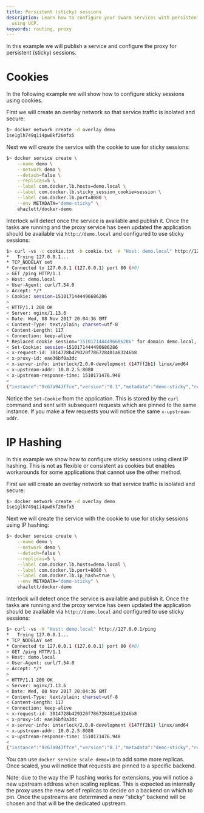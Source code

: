 ```yaml
---
title: Persistent (sticky) sessions
description: Learn how to configure your swarm services with persistent sessions
  using UCP.
keywords: routing, proxy
---
```


In this example we will publish a service and configure the proxy for persistent (sticky) sessions.

# Cookies
In the following example we will show how to configure sticky sessions using cookies.

First we will create an overlay network so that service traffic is isolated and secure:

```bash
$> docker network create -d overlay demo
1se1glh749q1i4pw0kf26mfx5
```

Next we will create the service with the cookie to use for sticky sessions:

```bash
$> docker service create \
    --name demo \
    --network demo \
    --detach=false \
    --replicas=5 \
    --label com.docker.lb.hosts=demo.local \
    --label com.docker.lb.sticky_session_cookie=session \
    --label com.docker.lb.port=8080 \
    --env METADATA="demo-sticky" \
    ehazlett/docker-demo
```

Interlock will detect once the service is available and publish it.  Once the tasks are running
and the proxy service has been updated the application should be available via `http://demo.local`
and configured to use sticky sessions:

```bash
$> curl -vs -c cookie.txt -b cookie.txt -H "Host: demo.local" http://127.0.0.1/ping
*   Trying 127.0.0.1...
* TCP_NODELAY set
* Connected to 127.0.0.1 (127.0.0.1) port 80 (#0)
> GET /ping HTTP/1.1
> Host: demo.local
> User-Agent: curl/7.54.0
> Accept: */*
> Cookie: session=1510171444496686286
>
< HTTP/1.1 200 OK
< Server: nginx/1.13.6
< Date: Wed, 08 Nov 2017 20:04:36 GMT
< Content-Type: text/plain; charset=utf-8
< Content-Length: 117
< Connection: keep-alive
* Replaced cookie session="1510171444496686286" for domain demo.local, path /, expire 0
< Set-Cookie: session=1510171444496686286
< x-request-id: 3014728b429320f786728401a83246b8
< x-proxy-id: eae36bf0a3dc
< x-server-info: interlock/2.0.0-development (147ff2b1) linux/amd64
< x-upstream-addr: 10.0.2.5:8080
< x-upstream-response-time: 1510171476.948
<
{"instance":"9c67a943ffce","version":"0.1","metadata":"demo-sticky","request_id":"3014728b429320f786728401a83246b8"}
```

Notice the `Set-Cookie` from the application.  This is stored by the `curl` command and sent with subsequent requests
which are pinned to the same instance.  If you make a few requests you will notice the same `x-upstream-addr`.

# IP Hashing
In this example we show how to configure sticky sessions using client IP hashing.  This is not as flexible or consistent
as cookies but enables workarounds for some applications that cannot use the other method.

First we will create an overlay network so that service traffic is isolated and secure:

```bash
$> docker network create -d overlay demo
1se1glh749q1i4pw0kf26mfx5
```

Next we will create the service with the cookie to use for sticky sessions using IP hashing:

```bash
$> docker service create \
    --name demo \
    --network demo \
    --detach=false \
    --replicas=5 \
    --label com.docker.lb.hosts=demo.local \
    --label com.docker.lb.port=8080 \
    --label com.docker.lb.ip_hash=true \
    --env METADATA="demo-sticky" \
    ehazlett/docker-demo
```

Interlock will detect once the service is available and publish it.  Once the tasks are running
and the proxy service has been updated the application should be available via `http://demo.local`
and configured to use sticky sessions:

```bash
$> curl -vs -H "Host: demo.local" http://127.0.0.1/ping
*   Trying 127.0.0.1...
* TCP_NODELAY set
* Connected to 127.0.0.1 (127.0.0.1) port 80 (#0)
> GET /ping HTTP/1.1
> Host: demo.local
> User-Agent: curl/7.54.0
> Accept: */*
>
< HTTP/1.1 200 OK
< Server: nginx/1.13.6
< Date: Wed, 08 Nov 2017 20:04:36 GMT
< Content-Type: text/plain; charset=utf-8
< Content-Length: 117
< Connection: keep-alive
< x-request-id: 3014728b429320f786728401a83246b8
< x-proxy-id: eae36bf0a3dc
< x-server-info: interlock/2.0.0-development (147ff2b1) linux/amd64
< x-upstream-addr: 10.0.2.5:8080
< x-upstream-response-time: 1510171476.948
<
{"instance":"9c67a943ffce","version":"0.1","metadata":"demo-sticky","request_id":"3014728b429320f786728401a83246b8"}
```

You can use `docker service scale demo=10` to add some more replicas.  Once scaled, you will notice that requests are pinned
to a specific backend.

Note: due to the way the IP hashing works for extensions, you will notice a new upstream address when scaling replicas.  This is
expected as internally the proxy uses the new set of replicas to decide on a backend on which to pin.  Once the upstreams are
determined a new "sticky" backend will be chosen and that will be the dedicated upstream.


